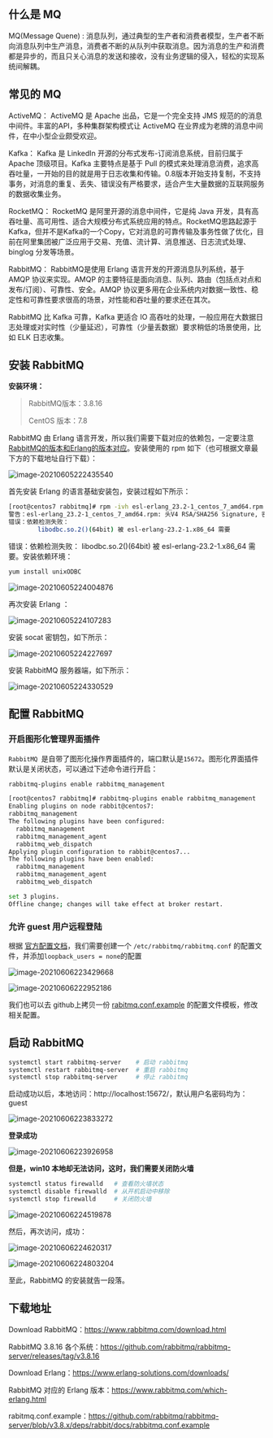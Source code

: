 ## 什么是 MQ

MQ(Message Quene) :  消息队列，通过典型的生产者和消费者模型，生产者不断向消息队列中生产消息，消费者不断的从队列中获取消息。因为消息的生产和消费都是异步的，而且只关心消息的发送和接收，没有业务逻辑的侵入，轻松的实现系统间解耦。

## 常见的 MQ

ActiveMQ： ActiveMQ 是 Apache 出品，它是一个完全支持 JMS 规范的的消息中间件。丰富的API，多种集群架构模式让 ActiveMQ 在业界成为老牌的消息中间件，在中小型企业颇受欢迎。

Kafka： Kafka 是 LinkedIn 开源的分布式发布-订阅消息系统，目前归属于 Apache 顶级项目。Kafka 主要特点是基于 Pull 的模式来处理消息消费，追求高吞吐量，一开始的目的就是用于日志收集和传输。0.8版本开始支持复制，不支持事务，对消息的重复、丢失、错误没有严格要求，适合产生大量数据的互联网服务的数据收集业务。

RocketMQ： RocketMQ 是阿里开源的消息中间件，它是纯 Java 开发，具有高吞吐量、高可用性、适合大规模分布式系统应用的特点。RocketMQ思路起源于Kafka，但并不是Kafka的一个Copy，它对消息的可靠传输及事务性做了优化，目前在阿里集团被广泛应用于交易、充值、流计算、消息推送、日志流式处理、binglog 分发等场景。

RabbitMQ： RabbitMQ是使用 Erlang 语言开发的开源消息队列系统，基于 AMQP 协议来实现。AMQP 的主要特征是面向消息、队列、路由（包括点对点和发布/订阅）、可靠性、安全。AMQP 协议更多用在企业系统内对数据一致性、稳定性和可靠性要求很高的场景，对性能和吞吐量的要求还在其次。

RabbitMQ 比 Kafka 可靠，Kafka 更适合 IO 高吞吐的处理，一般应用在大数据日志处理或对实时性（少量延迟），可靠性（少量丢数据）要求稍低的场景使用，比如 ELK 日志收集。

## 安装 RabbitMQ 

**安装环境：**

>RabbitMQ版本：3.8.16
>
>CentOS 版本：7.8

RabbitMQ 由 Erlang 语言开发，所以我们需要下载对应的依赖包，一定要注意[RabbitMQ的版本和Erlang的版本对应](https://www.rabbitmq.com/which-erlang.html)。安装使用的 rpm 如下（也可根据文章最下方的下载地址自行下载）：

![image-20210605222435540](assets/20210605222435.png)

首先安装 Erlang 的语言基础安装包，安装过程如下所示：

~~~sh
[root@centos7 rabbitmq]# rpm -ivh esl-erlang_23.2-1_centos_7_amd64.rpm
警告：esl-erlang_23.2-1_centos_7_amd64.rpm: 头V4 RSA/SHA256 Signature, 密钥 ID a14f4fca: NOKEY
错误：依赖检测失败：
        libodbc.so.2()(64bit) 被 esl-erlang-23.2-1.x86_64 需要
~~~

错误：依赖检测失败： libodbc.so.2()(64bit) 被 esl-erlang-23.2-1.x86_64 需要。安装依赖环境：

~~~sh
yum install unixODBC
~~~

![image-20210605224004876](assets/20210605224004.png)

再次安装 Erlang ：

![image-20210605224107283](assets/20210605224107.png)

安装 socat 密钥包，如下所示：

![image-20210605224227697](assets/20210605224227.png)

安装 RabbitMQ 服务器端，如下所示：

![image-20210605224330529](assets/20210605224330.png)

## 配置 RabbitMQ

### 开启图形化管理界面插件

`RabbitMQ `是自带了图形化操作界面插件的，端口默认是`15672`。图形化界面插件默认是关闭状态，可以通过下述命令进行开启：

~~~sh
rabbitmq-plugins enable rabbitmq_management
~~~

~~~sh
[root@centos7 rabbitmq]# rabbitmq-plugins enable rabbitmq_management
Enabling plugins on node rabbit@centos7:
rabbitmq_management
The following plugins have been configured:
  rabbitmq_management
  rabbitmq_management_agent
  rabbitmq_web_dispatch
Applying plugin configuration to rabbit@centos7...
The following plugins have been enabled:
  rabbitmq_management
  rabbitmq_management_agent
  rabbitmq_web_dispatch

set 3 plugins.
Offline change; changes will take effect at broker restart.
~~~

### 允许 guest 用户远程登陆

根据 [官方配置文档](https://www.rabbitmq.com/access-control.html)，我们需要创建一个 `/etc/rabbitmq/rabbitmq.conf` 的配置文件，并添加`loopback_users = none`的配置

![image-20210606223429668](assets/20210606223429.png)

![image-20210606222952186](assets/20210606222952.png)

我们也可以去 github上拷贝一份 [rabitmq.conf.example](https://github.com/rabbitmq/rabbitmq-server/blob/v3.8.x/deps/rabbit/docs/rabbitmq.conf.example) 的配置文件模板，修改相关配置。

## 启动 RabbitMQ

~~~sh
systemctl start rabbitmq-server    # 启动 rabbitmq
systemctl restart rabbitmq-server  # 重启 rabbitmq
systemctl stop rabbitmq-server     # 停止 rabbitmq
~~~

启动成功以后，本地访问：http://localhost:15672/，默认用户名密码均为：guest

![image-20210606223833272](assets/20210606223833.png)

**登录成功**

![image-20210606223926958](assets/20210606223927.png)

**但是，win10 本地却无法访问，这时，我们需要关闭防火墙**

~~~sh
systemctl status firewalld   # 查看防火墙状态
systemctl disable firewalld  # 从开机启动中移除
systemctl stop firewalld     # 关闭防火墙
~~~

![image-20210606224519878](assets/20210606224519.png)

然后，再次访问，成功：

![image-20210606224620317](assets/20210606224620.png)

![image-20210606224803204](assets/20210606224803.png)

至此，RabbitMQ 的安装就告一段落。

## 下载地址

Download RabbitMQ：https://www.rabbitmq.com/download.html 

RabbitMQ 3.8.16 各个系统：https://github.com/rabbitmq/rabbitmq-server/releases/tag/v3.8.16

Download Erlang：https://www.erlang-solutions.com/downloads/

RabbitMQ 对应的 Erlang 版本：https://www.rabbitmq.com/which-erlang.html

rabitmq.conf.example：https://github.com/rabbitmq/rabbitmq-server/blob/v3.8.x/deps/rabbit/docs/rabbitmq.conf.example